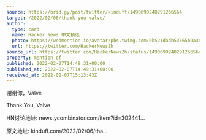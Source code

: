 ```yaml
---
source: https://brid.gy/post/twitter/kinduff/1490699248291266564
target: /2022/02/06/thank-you-valve/
author:
  type: card
  name: Hacker News 中文精选
  photo: https://webmention.io/avatar/pbs.twimg.com/9b521dadb53565b9a3ddcf03a709e36d8bf1c39f8c5f2e3dbb9482d49d5e19f7.png
  url: https://twitter.com/HackerNewsZh
source_url: https://twitter.com/HackerNewsZh/status/1490699248291266564
property: mention-of
published: 2022-02-07T14:49:31+00:00
published_at: 2022-02-07T14:49:31+00:00
received_at: 2022-02-07T15:13:43Z
---
```


谢谢你，Valve

Thank You, Valve

HN讨论地址: news.ycombinator.com/item?id=302441…

原文地址: kinduff.com/2022/02/06/tha…